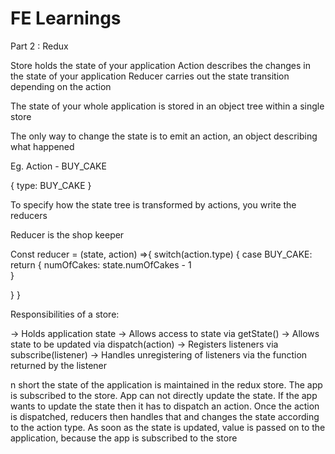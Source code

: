 # FE Learnings 

Part 2 : Redux

Store holds the state of your application
Action describes the changes in the state of your application
Reducer carries out the state transition depending on the action

The state of your whole application is stored in an object tree within a single store

The only way to change the state is to emit an action, an object describing what happened

Eg. Action - BUY_CAKE

{
	type: BUY_CAKE
}

To specify how the state tree is transformed by actions, you write the reducers

Reducer is the shop keeper

Const reducer = (state, action) =>{
	switch(action.type) {
	case BUY_CAKE: return {
	numOfCakes: state.numOfCakes - 1	
}

}
}


Responsibilities of a store:

-> Holds application state
-> Allows access to state via getState()
->  Allows state to be updated via dispatch(action)
-> Registers listeners via subscribe(listener)
-> Handles unregistering of listeners via the function returned by the listener




n short the state of the application is maintained in the redux store. The app is subscribed to the store. App can not directly update the state. If the app wants to update the state then it has to dispatch an action. Once the action is dispatched, reducers then handles that and changes the state according to the action type. As soon as the state is updated, value is passed on to the application, because the app is subscribed to the store
